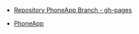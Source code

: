 




- [Repository PhoneApp Branch - gh-pages](https://github.com/Onefun1/PhoneApp/tree/gh-pages)

- [PhoneApp](https://onefun1.github.io/PhoneApp/)
